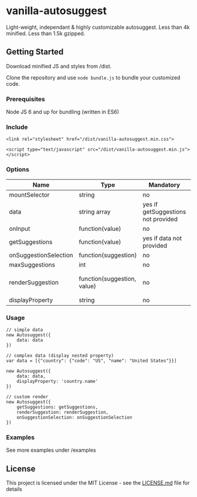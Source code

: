 # vanilla-autosuggest

Light-weight, independant & highly customizable autosuggest.
Less than 4k minified.
Less than 1.5k gzipped.

## Getting Started
Download minified JS and styles from /dist.

Clone the repository and use ``` node bundle.js ``` to bundle your customized code.

### Prerequisites
Node JS 6 and up for bundling (written in ES6)

### Include
```
<link rel="stylesheet" href="/dist/vanilla-autosuggest.min.css">

<script type="text/javascript" src="/dist/vanilla-autosuggest.min.js"></script>
```

### Options

Name  | Type | Mandatory | default
------------- | ------------- | ------------- | -------------
mountSelector  | string  | no | ```#autosuggest-wrapper```
data  | string array  | yes if getSuggestions not provided | -
onInput  | function(value)  | no | -
getSuggestions  | function(value)  | yes if data not provided | - 
onSuggestionSelection  | function(suggestion)  | no | -
maxSuggestions  | int  | no | 20
renderSuggestion  | function(suggestion, value)  | no | ```suggestion.replace(new RegExp(value, 'ig'), '<strong>' + value + '</strong>');```
displayProperty  | string  | no | -


### Usage
```
// simple data
new Autosuggest({
    data: data
})

// complex data (display nested property)
var data = [{"country": {"code": "US", "name": "United States"}}]

new Autosuggest({
    data: data,
    displayProperty: 'country.name'
})

// custom render
new Autosuggest({
    getSuggestions: getSuggestions, 
    renderSuggestion: renderSuggestion,
    onSuggestionSelection: onSuggestionSelection
})
```

### Examples
See more examples under /examples

## License
This project is licensed under the MIT License - see the [LICENSE.md](LICENSE.md) file for details
